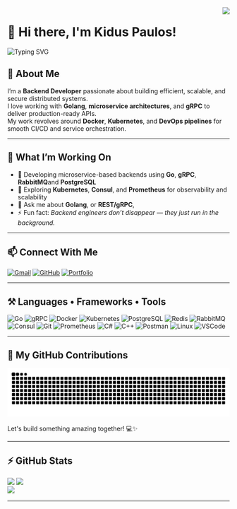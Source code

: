 <!--
## Hi there 👋

**kida21/kida21** is a ✨ _special_ ✨ repository because its `README.md` (this file) appears on your GitHub profile.
-->

<img align="right" src="https://visitor-badge.laobi.icu/badge?page_id=kida21.kida21" />

# 👋 Hi there, I'm Kidus Paulos!

<img src="https://readme-typing-svg.herokuapp.com?font=Righteous&size=35&duration=4000&pause=500&color=00ADD8&width=500&lines=Backend+Developer;Microservices+Enthusiast;DevOps+Learner;Cloud-Native+Engineer" alt="Typing SVG" />

## 💫 About Me

I’m a **Backend Developer** passionate about building efficient, scalable, and secure distributed systems.  
I love working with **Golang**, **microservice architectures**, and **gRPC** to deliver production-ready APIs.  
My work revolves around **Docker**, **Kubernetes**, and **DevOps pipelines** for smooth CI/CD and service orchestration.

---

## 🔧 What I’m Working On

- 🚀 Developing microservice-based backends using **Go**, **gRPC**, **RabbitMQ**and **PostgreSQL**  
- 🌱 Exploring **Kubernetes**, **Consul**, and **Prometheus** for observability and scalability  
- 💬 Ask me about **Golang**, or **REST/gRPC**, 
- ⚡ Fun fact: *Backend engineers don’t disappear — they just run in the background.*

---

## 📫 Connect With Me

[![Gmail](https://img.shields.io/badge/Gmail-333333?style=for-the-badge&logo=gmail&logoColor=red)](mailto:kiduspaulos@gmail.com)
[![GitHub](https://img.shields.io/badge/GitHub-0D1117?style=for-the-badge&logo=github&logoColor=white)](https://github.com/kida21)
[![Portfolio](https://img.shields.io/badge/Portfolio-1DA1F2?style=for-the-badge&logo=todoist&logoColor=white)](#)

---

## ⚒️ Languages • Frameworks • Tools

![Go](https://skillicons.dev/icons?i=go)
![gRPC](https://skillicons.dev/icons?i=grpc)
![Docker](https://skillicons.dev/icons?i=docker)
![Kubernetes](https://skillicons.dev/icons?i=kubernetes)
![PostgreSQL](https://skillicons.dev/icons?i=postgres)
![Redis](https://skillicons.dev/icons?i=redis)
![RabbitMQ](https://skillicons.dev/icons?i=rabbitmq)
![Consul](https://skillicons.dev/icons?i=consul)
![Git](https://skillicons.dev/icons?i=git)
![Prometheus](https://skillicons.dev/icons?i=prometheus)
![C#](https://skillicons.dev/icons?i=cs)
![C++](https://skillicons.dev/icons?i=cpp)
![Postman](https://skillicons.dev/icons?i=postman)
![Linux](https://skillicons.dev/icons?i=linux)
![VSCode](https://skillicons.dev/icons?i=vscode)

---

## 🐍 My GitHub Contributions

<!--🐍💬SNAKETITLE / 🌐WEBSITE: https://textanim.com/ -->
<p >

  

<picture>
  <source media="(prefers-color-scheme: dark)" srcset="https://raw.githubusercontent.com/D3vil0p3r/D3vil0p3r/output/github-contribution-grid-snake-dark.svg" />
  <source media="(prefers-color-scheme: light)" srcset="https://raw.githubusercontent.com/D3vil0p3r/D3vil0p3r/output/github-contribution-grid-snake.svg" />
  <img alt="github-snake" src="https://raw.githubusercontent.com/D3vil0p3r/D3vil0p3r/output/github-contribution-grid-snake.svg" />
</picture>


Let's build something amazing together! 💻✨
<!--
<p><img align="left" src="https://github-readme-stats.vercel.app/api/top-langs?username=kidus-github&show_icons=true&locale=en&layout=compact" alt="kidus-github" /></p>

<p>&nbsp;<img align="center" src="https://github-readme-stats.vercel.app/api?username=kidus-github&show_icons=true&locale=en" alt="kidus-github" /></p>

<p><img align="center" src="https://github-readme-streak-stats.herokuapp.com/?user=kidus-github&" alt="kidus-github" /></p>

![Snake animation](https://github.com/Kidus-github/Kidus-github/blob/output/github-contribution-grid-snake.svg)

### 📈 My GitHub Contributions
![Snake animation](https://github.com/kidus-github/kidus-github/blob/output/github-contribution-grid-snake.svg)
-->

---

## ⚡ GitHub Stats

<img width="49%" src="https://github-readme-stats-salesp07.vercel.app/api?username=kida21&count_private=true&show_icons=true&theme=react&rank_icon=github&border_radius=10" />
<img width="49%" src="https://github-readme-streak-stats-salesp07.vercel.app/?user=kida21&count_private=true&theme=react&border_radius=10" />
<br/>
<img width="40%" src="https://github-readme-stats-salesp07.vercel.app/api/top-langs/?username=kida21&hide=HTML&langs_count=8&layout=compact&theme=react&border_radius=10&exclude_repo=github-readme-stats" />

---

